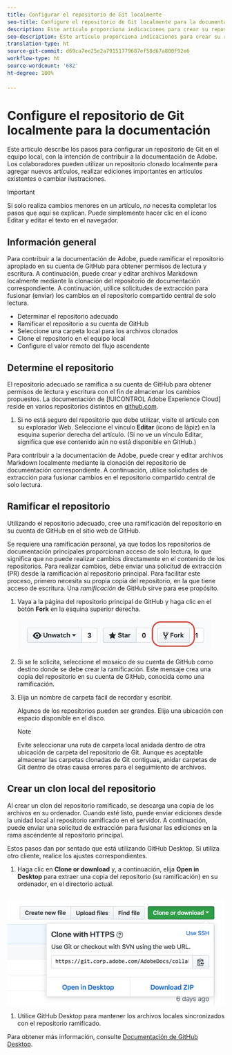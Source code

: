 ```yaml
---
title: Configurar el repositorio de Git localmente
seo-title: Configure el repositorio de Git localmente para la documentación de Adobe
description: Este artículo proporciona indicaciones para crear su repositorio local de Git y contribuir a la documentación de Adobe, incluidos los procesos de ramificación y clonación.
seo-description: Este artículo proporciona indicaciones para crear su repositorio local de Git y contribuir a la documentación de Adobe, incluidos los procesos de ramificación y clonación.
translation-type: ht
source-git-commit: d69ca7ee25e2a79151779687ef58d67a800f92e6
workflow-type: ht
source-wordcount: '682'
ht-degree: 100%

---
```



# Configure el repositorio de Git localmente para la documentación

Este artículo describe los pasos para configurar un repositorio de Git en el equipo local, con la intención de contribuir a la documentación de Adobe. Los colaboradores pueden utilizar un repositorio clonado localmente para agregar nuevos artículos, realizar ediciones importantes en artículos existentes o cambiar ilustraciones.

>[!IMPORTANT]
>Si solo realiza cambios menores en un artículo, *no* necesita completar los pasos que aquí se explican. Puede simplemente hacer clic en el icono Editar y editar el texto en el navegador.

## Información general

Para contribuir a la documentación de Adobe, puede ramificar el repositorio apropiado en su cuenta de GitHub para obtener permisos de lectura y escritura. A continuación, puede crear y editar archivos Markdown localmente mediante la clonación del repositorio de documentación correspondiente. A continuación, utilice solicitudes de extracción para fusionar (enviar) los cambios en el repositorio compartido central de solo lectura.

* Determinar el repositorio adecuado
* Ramificar el repositorio a su cuenta de GitHub
* Seleccione una carpeta local para los archivos clonados
* Clone el repositorio en el equipo local
* Configure el valor remoto del flujo ascendente

## Determine el repositorio

El repositorio adecuado se ramifica a su cuenta de GitHub para obtener permisos de lectura y escritura con el fin de almacenar los cambios propuestos. La documentación de [!UICONTROL Adobe Experience Cloud] reside en varios repositorios distintos en [github.com](https://www.github.com/adobedocs).

1. Si no está seguro del repositorio que debe utilizar, visite el artículo con su explorador Web. Seleccione el vínculo **Editar** (icono de lápiz) en la esquina superior derecha del artículo. (Si no ve un vínculo Editar, significa que ese contenido aún no está disponible en GitHub.)

Para contribuir a la documentación de Adobe, puede crear y editar archivos Markdown localmente mediante la clonación del repositorio de documentación correspondiente. A continuación, utilice solicitudes de extracción para fusionar cambios en el repositorio compartido central de solo lectura.

<!---
![GitHub Triangle](/assets/git-and-github-initial-setup.png)

If you're new to GitHub, watch the following video for a conceptual overview of the forking and cloning process:

>[!VIDEO https://channel9.msdn.com/Blogs/CoolMoose/Git-Repository-Setup/player]
-->

## Ramificar el repositorio

Utilizando el repositorio adecuado, cree una ramificación del repositorio en su cuenta de GitHub en el sitio web de GitHub.

Se requiere una ramificación personal, ya que todos los repositorios de documentación principales proporcionan acceso de solo lectura, lo que significa que no puede realizar cambios directamente en el contenido de los repositorios. Para realizar cambios, debe enviar una solicitud de extracción (PR) desde la ramificación al repositorio principal. Para facilitar este proceso, primero necesita su propia copia del repositorio, en la que tiene acceso de escritura. Una *ramificación* de GitHub sirve para ese propósito.

1. Vaya a la página del repositorio principal de GitHub y haga clic en el botón **Fork** en la esquina superior derecha.

   ![Ramificación en GitHub](assets/fork-simple.png)

1. Si se le solicita, seleccione el mosaico de su cuenta de GitHub como destino donde se debe crear la ramificación. Este mensaje crea una copia del repositorio en su cuenta de GitHub, conocida como una ramificación.

1. Elija un nombre de carpeta fácil de recordar y escribir.

   Algunos de los repositorios pueden ser grandes. Elija una ubicación con espacio disponible en el disco.

   >[!NOTE]
   >
   >Evite seleccionar una ruta de carpeta local anidada dentro de otra ubicación de carpeta del repositorio de Git. Aunque es aceptable almacenar las carpetas clonadas de Git contiguas, anidar carpetas de Git dentro de otras causa errores para el seguimiento de archivos.

## Crear un clon local del repositorio

Al crear un clon del repositorio ramificado, se descarga una copia de los archivos en su ordenador. Cuando esté listo, puede enviar ediciones desde la unidad local al repositorio ramificado en el servidor. A continuación, puede enviar una solicitud de extracción para fusionar las ediciones en la rama ascendente al repositorio principal.

Estos pasos dan por sentado que está utilizando GitHub Desktop. Si utiliza otro cliente, realice los ajustes correspondientes.

1. Haga clic en **Clone or download** y, a continuación, elija **Open in Desktop** para extraer una copia del repositorio (su ramificación) en su ordenador, en el directorio actual.

  ![Clonar repo](assets/clone-pulldown.png)

1. Utilice GitHub Desktop para mantener los archivos locales sincronizados con el repositorio ramificado.

Para obtener más información, consulte [Documentación de GitHub Desktop](https://help.github.com/desktop/).
